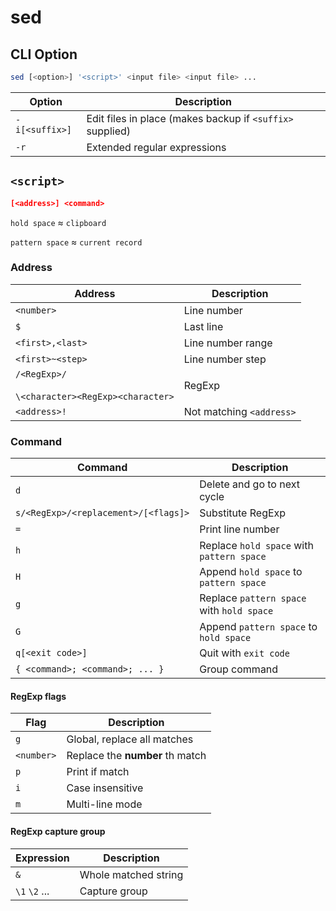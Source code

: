 # sed

## CLI Option

```bash
sed [<option>] '<script>' <input file> <input file> ...
```

| Option | Description |
| - | - |
| `-i[<suffix>]` | Edit files in place (makes backup if `<suffix>` supplied) |
| `-r` | Extended regular expressions |

## `<script>`

```sed
[<address>] <command>
```

`hold space` ≈ `clipboard`

`pattern space` ≈ `current record`

### Address

| Address | Description |
| - | - |
| `<number>` | Line number |
| `$` | Last line |
| `<first>,<last>` | Line number range |
| `<first>~<step>` | Line number step |
| `/<RegExp>/` <br/><br/> `\<character><RegExp><character>` | RegExp |
| `<address>!` | Not matching `<address>` |

### Command

| Command | Description |
| - | - |
| `d` | Delete and go to next cycle |
| `s/<RegExp>/<replacement>/[<flags]>` | Substitute RegExp |
| `=` | Print line number |
| `h` | Replace `hold space` with `pattern space` |
| `H` | Append `hold space` to `pattern space` |
| `g` | Replace `pattern space` with `hold space` |
| `G` | Append `pattern space` to `hold space` |
| `q[<exit code>]` | Quit with `exit code` |
| `{ <command>; <command>; ... }` | Group command |

#### RegExp flags

| Flag | Description |
| - | - |
| `g` | Global, replace all matches |
| `<number>` | Replace the **number** th match |
| `p` | Print if match |
| `i` | Case insensitive |
| `m` | Multi-line mode |

#### RegExp capture group

| Expression | Description |
| - | - |
| `&` | Whole matched string |
| `\1` `\2` ... | Capture group |
